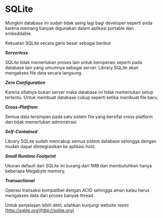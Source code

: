 # SQLite

Mungkin database ini sudah tidak asing lagi bagi developer seperti anda karena memang banyak digunakan dalam aplikasi portable dan embeddable.

Kekuatan SQLite secara garis besar sebagai berikut

***Serverless***

SQLite tidak memerlukan proses lain untuk beroperasi seperti pada database lain yang umumnya sebagai server. Library SQLite akan mengakses file data secara langsung.

***Zero Configuration***

Karena sifatnya bukan server maka database ini tidak memerlukan setup tertentu. Untuk membuat database cukup seperti ketika membuat file baru.

***Cross-Platfrom***

Semua data tersimpan pada satu sistem file yang bersifat cross platform dan tidak memerlukan administrasi.

***Self-Contained***

Library SQLite sudah mencakup semua sistem database sehingga dengan mudah dapat diintegrasikan ke aplikasi host.

***Small Runtime Footprint***

Ukuran default dari SQLite ini kurang dari 1MB dan membutuhkan hanya beberapa Megabyte memory.


***Transactional***

Operasi transaksi kompatibel dengan ACID sehingga aman kalau harus mengakses data dari proses banyak thread.



Untuk penjelasan lebih detil, silahkan kunjungi website resmi [http://sqlite.org](http://sqlite.org)













